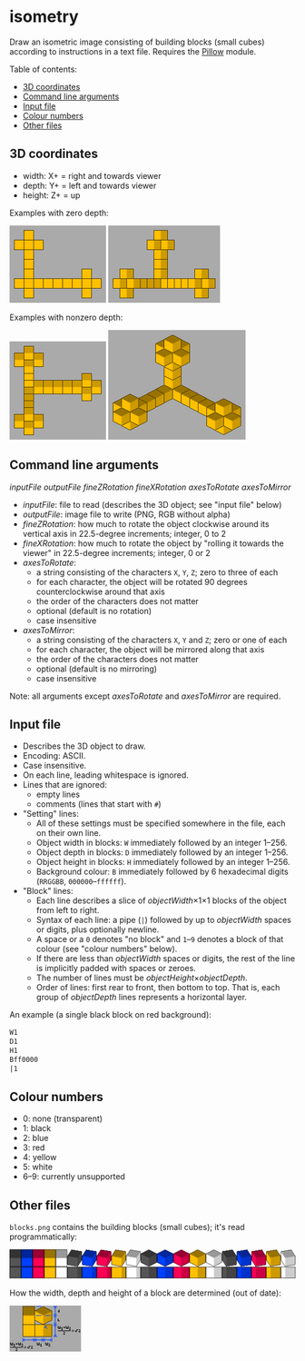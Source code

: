 # isometry
Draw an isometric image consisting of building blocks (small cubes) according to instructions in a text file.
Requires the [Pillow](https://python-pillow.org) module.

Table of contents:
* [3D coordinates](#3d-coordinates)
* [Command line arguments](#command-line-arguments)
* [Input file](#input-file)
* [Colour numbers](#colour-numbers)
* [Other files](#other-files)

## 3D coordinates
* width: X+ = right and towards viewer
* depth: Y+ = left and towards viewer
* height: Z+ = up

Examples with zero depth:

![example 1 with zero depth](example-t1a.png)
![example 2 with zero depth](example-t2a.png)

Examples with nonzero depth:

![example 1 with nonzero depth](example-t1b.png)
![example 2 with nonzero depth](example-t2b.png)

## Command line arguments
*inputFile outputFile fineZRotation fineXRotation axesToRotate axesToMirror*
* *inputFile*: file to read (describes the 3D object; see "input file" below)
* *outputFile*: image file to write (PNG, RGB without alpha)
* *fineZRotation*: how much to rotate the object clockwise around its vertical axis in 22.5-degree increments; integer, 0 to 2
* *fineXRotation*: how much to rotate the object by "rolling it towards the viewer" in 22.5-degree increments; integer, 0 or 2
* *axesToRotate*:
  * a string consisting of the characters `X`, `Y`, `Z`; zero to three of each
  * for each character, the object will be rotated 90 degrees counterclockwise around that axis
  * the order of the characters does not matter
  * optional (default is no rotation)
  * case insensitive
* *axesToMirror*:
  * a string consisting of the characters `X`, `Y` and `Z`; zero or one of each
  * for each character, the object will be mirrored along that axis
  * the order of the characters does not matter
  * optional (default is no mirroring)
  * case insensitive

Note: all arguments except *axesToRotate* and *axesToMirror* are required.

## Input file
* Describes the 3D object to draw.
* Encoding: ASCII.
* Case insensitive.
* On each line, leading whitespace is ignored.
* Lines that are ignored:
  * empty lines
  * comments (lines that start with `#`)
* "Setting" lines:
  * All of these settings must be specified somewhere in the file, each on their own line.
  * Object width in blocks: `W` immediately followed by an integer 1&ndash;256.
  * Object depth in blocks: `D` immediately followed by an integer 1&ndash;256.
  * Object height in blocks: `H` immediately followed by an integer 1&ndash;256.
  * Background colour: `B` immediately followed by 6 hexadecimal digits (`RRGGBB`, `000000`&ndash;`ffffff`).
* "Block" lines:
  * Each line describes a slice of *objectWidth*&times;1&times;1 blocks of the object from left to right.
  * Syntax of each line: a pipe (`|`) followed by up to *objectWidth* spaces or digits, plus optionally newline.
  * A space or a `0` denotes "no block" and `1`&ndash;`9` denotes a block of that colour (see "colour numbers" below).
  * If there are less than *objectWidth* spaces or digits, the rest of the line is implicitly padded with spaces or zeroes.
  * The number of lines must be *objectHeight*&times;*objectDepth*.
  * Order of lines: first rear to front, then bottom to top. That is, each group of *objectDepth* lines represents a horizontal layer.

An example (a single black block on red background):
```
W1
D1
H1
Bff0000
|1
```

## Colour numbers
* 0: none (transparent)
* 1: black
* 2: blue
* 3: red
* 4: yellow
* 5: white
* 6&ndash;9: currently unsupported

## Other files
`blocks.png` contains the building blocks (small cubes); it's read programmatically:

![the building blocks](blocks.png)

How the width, depth and height of a block are determined (out of date):

![four blocks: type 1 and 2 with zero and nonzero depth](block-dimensions.png)
